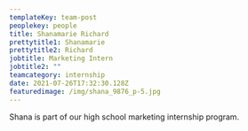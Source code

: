 ```yaml
---
templateKey: team-post
peoplekey: people
title: Shanamarie Richard
prettytitle1: Shanamarie
prettytitle2: Richard
jobtitle: Marketing Intern
jobtitle2: ""
teamcategory: internship
date: 2021-07-26T17:32:30.128Z
featuredimage: /img/shana_9876_p-5.jpg
---
```

Shana is part of our high school marketing internship program.